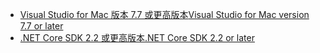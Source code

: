 * [<span data-ttu-id="ca5be-101">Visual Studio for Mac 版本 7.7 或更高版本</span><span class="sxs-lookup"><span data-stu-id="ca5be-101">Visual Studio for Mac version 7.7 or later</span></span>](https://www.visualstudio.com/downloads/)
* [<span data-ttu-id="ca5be-102">.NET Core SDK 2.2 或更高版本</span><span class="sxs-lookup"><span data-stu-id="ca5be-102">.NET Core SDK 2.2 or later</span></span>](https://www.microsoft.com/net/download/all)